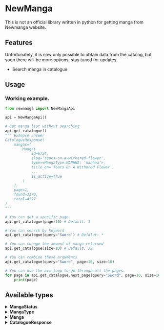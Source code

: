 
# NewManga
This is not an official library written in python for getting manga from Newmanga website.


## Features
Unfortunately, it is now only possible to obtain data from the catalog, but soon there will be more options, stay tuned for updates.

- Search manga in catalogue

## Usage

### Working example.
```python
from newmanga import NewMangaApi 

api = NewMangaApi()

# Get manga list without searching
api.get_catalogue()
""" Example answer
CatalogueResponse(
    mangas=[
        Manga(
            id=6724,
            slug='tears-on-a-withered-flower',
            type=<MangaType.MANHWA: 'manhwa'>,
            title_en='Tears On A Withered Flower',
            ...
            is_active=True
        )
    ],
    page=1,
    found=3170,
    total=4797
)
"""

# You can get a specific page
api.get_catalogue(page=10) # Default: 1

# You can search by keyword
api.get_catalogue(query="Sword") # Defalut: *

# You can change the amount of manga returned
api.get_catalogue(size=10) # Default: 32

# You can combine these arguments
api.get_catalogue(query="Sword", page=10, size=10)

# You can use the aix loop to go through all the pages.
for page in api.get_catalogue.next_page(query="Sword", page=10, size=10):
    print(page)
```


## Available types

<details>
<summary><b>MangaStatus</b></summary>

Enumeration for manga statuses:

- **`ON_GOING`**: Manga is ongoing.
- **`ABANDONED`**: Manga is abandoned.
- **`COMPLETED`**: Manga is completed.

</details>

<details>
<summary><b>MangaType</b></summary>

Enumeration for manga types:

- **`MANHYA`**: Korean vertical comics.
- **`MANHWA`**: Korean horizontal comics.
- **`MANGA`**: Japanese comics.
- **`RUSSIAN`**: Russian comics.
- **`COMICS`**: General comics.
- **`SINGLE`**: One-shot comics.
- **`OEL`**: Original English Language comics.

</details>

<details>
<summary><b>Manga</b></summary>

Represents detailed manga information:

- **`id`**: Unique identifier.
- **`slug`**: URL-friendly title.
- **`type`**: Type of manga (`MangaType`).
- **`rating`**: Average rating.
- **`rating_rank`**: Rating rank.
- **`likes`**: Number of likes.
- **`views`**: Number of views.
- **`status`**: Status of the manga (`MangaStatus`).
- **`adult`**: Adult content flag.
- **`tags`**: List of tags.
- **`genres`**: List of genres.
- **`count_chapters`**: Number of chapters.
- **`title_ru`**: Title in Russian.
- **`title_en`**: Title in English (optional).
- **`title_og`**: Original title (optional).
- **`image_small`**: Small cover image URL.
- **`image_large`**: Large cover image URL.
- **`url`**: Manga's page URL.
- **`description`**: Description of the manga.
- **`created_at`**: Creation timestamp.
- **`released_at`**: Release timestamp.
- **`released_year`**: Release year.
- **`is_active`**: Active status.

</details>

<details>
<summary><b>CatalogueResponse</b></summary>

Response from a catalogue query:

- **`mangas`**: List of `Manga` objects.
- **`page`**: Current page.
- **`found`**: Total mangas found.
- **`total`**: Total mangas available.

</details>

